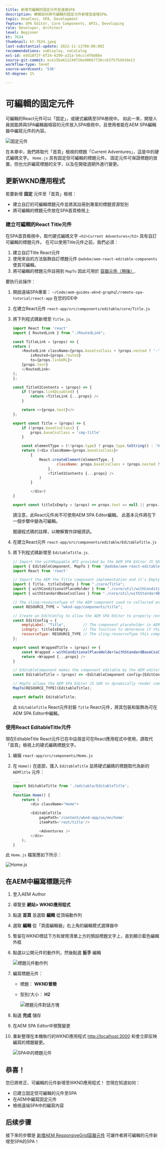 ```yaml
---
title: 新增可編輯的固定元件至遠端SPA
description: 瞭解如何將可編輯的固定元件新增至遠端SPA。
topic: Headless, SPA, Development
feature: SPA Editor, Core Components, APIs, Developing
role: Developer, Architect
level: Beginner
kt: 7634
thumbnail: kt-7634.jpeg
last-substantial-update: 2022-11-11T00:00:00Z
recommendations: noDisplay, noCatalog
exl-id: edd18f2f-6f24-4299-a31a-54ccc4f6d86e
source-git-commit: ece15ba61124972bed0667738ccb37575d43de13
workflow-type: tm+mt
source-wordcount: '536'
ht-degree: 1%

---
```


# 可編輯的固定元件

可編輯的React元件可以「固定」，或硬式編碼至SPA檢視中。 如此一來，開發人員就能將與SPA編輯器相容的元件放入SPA檢視中，且使用者能在AEM SPA編輯器中編寫元件的內容。

![固定元件](./assets/spa-fixed-component/intro.png)

在本章中，我們將取代「首頁」檢視的標題「Current Adventures」，這是中的硬式編碼文字。 `Home.js` 具有固定但可編輯的標題元件。 固定元件可保證標題的放置，但也允許編寫標題的文字，以及在開發週期外進行變更。

## 更新WKND應用程式

若要新增 __固定__ 元件至「首頁」檢視：

+ 建立自訂的可編輯標題元件並將其註冊到專案的標題資源型別
+ 將可編輯的標題元件放在SPA首頁檢視上

### 建立可編輯的React Title元件

在SPA首頁檢視中，取代硬式編碼文字 `<h2>Current Adventures</h2>` 具有自訂可編輯的標題元件。 在可以使用Title元件之前，我們必須：

1. 建立自訂Title React元件
1. 使用來自的方法裝飾自訂標題元件 `@adobe/aem-react-editable-components` 使其可編輯。
1. 將可編輯的標題元件註冊到 `MapTo` 因此可用於 [容器元件（稍後）](./spa-container-component.md).

要执行此操作：

1. 開啟遠端SPA專案： `~/Code/aem-guides-wknd-graphql/remote-spa-tutorial/react-app` 在您的IDE中
1. 在建立React元件 `react-app/src/components/editable/core/Title.js`
1. 將下列程式碼新增至 `Title.js`.

   ```javascript
   import React from 'react'
   import { RoutedLink } from "./RoutedLink";
   
   const TitleLink = (props) => {
   return (
       <RoutedLink className={props.baseCssClass + (props.nested ? '-' : '__') + 'link'} 
           isRouted={props.routed} 
           to={props.linkURL}>
       {props.text}
       </RoutedLink>
   );
   };
   
   const TitleV2Contents = (props) => {
       if (!props.linkDisabled) {
           return <TitleLink {...props} />
       }
   
       return <>{props.text}</>
   };
   
   export const Title = (props) => {
       if (!props.baseCssClass) {
           props.baseCssClass = 'cmp-title'
       }
   
       const elementType = (!!props.type) ? props.type.toString() : 'h3';
       return (<div className={props.baseCssClass}>
           {
               React.createElement(elementType, {
                       className: props.baseCssClass + (props.nested ? '-' : '__') + 'text',
                   },
                   <TitleV2Contents {...props} />
               )
           }
   
           </div>)
   }
   
   export const titleIsEmpty = (props) => props.text == null || props.text.trim().length === 0
   ```

   請注意，此React元件尚不可使用AEM SPA Editor編輯。 此基本元件將在下一個步驟中變為可編輯。

   閱讀程式碼的註釋，以瞭解實作詳細資訊。

1. 在建立React元件 `react-app/src/components/editable/EditableTitle.js`
1. 將下列程式碼新增至 `EditableTitle.js`.

   ```javascript
   // Import the withMappable API provided bu the AEM SPA Editor JS SDK
   import { EditableComponent, MapTo } from '@adobe/aem-react-editable-components';
   import React from 'react'
   
   // Import the AEM the Title component implementation and it's Empty Function
   import { Title, titleIsEmpty } from "./core/Title";
   import { withConditionalPlaceHolder } from "./core/util/withConditionalPlaceholder";
   import { withStandardBaseCssClass } from "./core/util/withStandardBaseCssClass";
   
   // The sling:resourceType of the AEM component used to collected and serialize the data this React component displays
   const RESOURCE_TYPE = "wknd-app/components/title";
   
   // Create an EditConfig to allow the AEM SPA Editor to properly render the component in the Editor's context
   const EditConfig = {
       emptyLabel: "Title",        // The component placeholder in AEM SPA Editor
       isEmpty: titleIsEmpty,      // The function to determine if this component has been authored
       resourceType: RESOURCE_TYPE // The sling:resourceType this component is mapped to
   };
   
   export const WrappedTitle = (props) => {
       const Wrapped = withConditionalPlaceHolder(withStandardBaseCssClass(Title, "cmp-title"), titleIsEmpty, "TitleV2")
       return <Wrapped {...props} />
   }
   
   // EditableComponent makes the component editable by the AEM editor, either rendered statically or in a container
   const EditableTitle = (props) => <EditableComponent config={EditConfig} {...props}><WrappedTitle /></EditableComponent>
   
   // MapTo allows the AEM SPA Editor JS SDK to dynamically render components added to SPA Editor Containers
   MapTo(RESOURCE_TYPE)(EditableTitle);
   
   export default EditableTitle;
   ```

   此 `EditableTitle` React元件封裝 `Title` React元件，將其包裝和裝飾為可在AEM SPA Editor中編輯。

### 使用React EditableTitle元件

現在EditableTitle React元件已在中註冊並可在React應用程式中使用，請取代「首頁」檢視上的硬式編碼標題文字。

1. 编辑 `react-app/src/components/Home.js`
1. 在 `Home()` 在底部，匯入 `EditableTitle` 並將硬式編碼的標題取代為新的 `AEMTitle` 元件：

   ```javascript
   ...
   import EditableTitle from './editable/EditableTitle';
   ...
   function Home() {
       return (
           <div className="Home">
   
           <EditableTitle
               pagePath='/content/wknd-app/us/en/home'
               itemPath='root/title'/>
   
               <Adventures />
           </div>
       );
   }
   ```

此 `Home.js` 檔案應如下所示：

![Home.js](./assets/spa-fixed-component/home-js-update.png)

## 在AEM中編寫標題元件

1. 登入AEM Author
1. 導覽至 __網站> WKND應用程式__
1. 點選 __首頁__ 並選取 __編輯__ 從頂端動作列
1. 選取 __編輯__ 從「頁面編輯器」右上角的編輯模式選擇器中
1. 暫留在WKND標誌下方和冒險清單上方的預設標題文字上，直到顯示藍色編輯外框
1. 點選以公開元件的動作列，然後點選 __扳手__  編輯

   ![標題元件動作列](./assets/spa-fixed-component/title-action-bar.png)

1. 編寫標題元件：
   + 標題： __WKND冒險__
   + 型別/大小： __H2__

      ![標題元件對話方塊](./assets/spa-fixed-component/title-dialog.png)

1. 點選 __完成__ 儲存
1. 在AEM SPA Editor中預覽變更
1. 重新整理在本機執行的WKND應用程式 [http://localhost:3000](http://localhost:3000) 和會立即反映編寫的標題變更。

   ![SPA中的標題元件](./assets/spa-fixed-component/title-final.png)

## 恭喜！

您已將修正、可編輯的元件新增至WKND應用程式！ 您現在知道如何：

+ 已建立固定但可編輯的元件至SPA
+ 在AEM中編寫固定元件
+ 檢視遠端SPA中的編寫內容

## 后续步骤

接下來的步驟是 [新增AEM ResponsiveGrid容器元件](./spa-container-component.md) 可讓作者將可編輯的元件新增至SPA的SPA！
